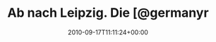 ---
retweeted: false
source: <a href="http://twitter.com" rel="nofollow">Twitter Web Client</a>
entities:
  hashtags: []
  symbols: []
  user_mentions:
  - name: germanyrb
    screen_name: germanyrb
    indices:
    - '21'
    - '31'
    id_str: '191204139'
    id: '191204139'
  urls: []
display_text_range:
- '0'
- '41'
favorite_count: '0'
id_str: '24748860607'
truncated: false
retweet_count: '1'
id: '24748860607'
created_at: Fri Sep 17 11:11:24 +0000 2010
favorited: false
full_text: Ab nach Leipzig. Die [@germanyrb](https://twitter.com/germanyrb) steht
  an!
lang: de
tags:
- pesos:twitter
date: '2010-09-17T11:11:24+00:00'
src: https://twitter.com/bascht/status/24748860607
original_url: https://twitter.com/bascht/status/24748860607
type: twitter_tweet
text: Ab nach Leipzig. Die [@germanyrb](https://twitter.com/germanyrb) steht an!
title: Ab nach Leipzig. Die [@germanyr

---